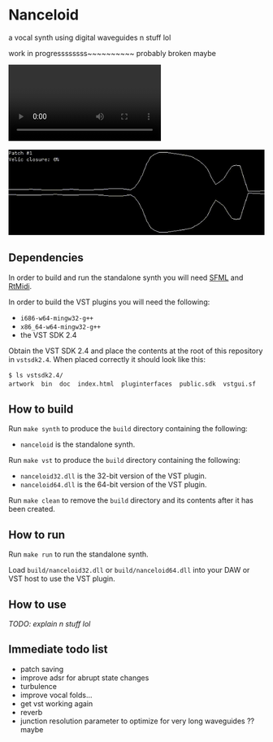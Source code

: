 # Nanceloid

a vocal synth using digital waveguides n stuff lol

work in progressssssss~~~~~~~~~~
probably broken maybe

![Video](crying.mp4)

![Screenshot](screenshot.gif)

## Dependencies

In order to build and run the standalone synth you will need [SFML](https://sfml-dev.org) and [RtMidi](https://github.com/thestk/rtmidi).

In order to build the VST plugins you will need the following:
- `i686-w64-mingw32-g++`
- `x86_64-w64-mingw32-g++`
- the VST SDK 2.4

Obtain the VST SDK 2.4 and place the contents at the root of this repository in `vstsdk2.4`.
When placed correctly it should look like this:
```bash
$ ls vstsdk2.4/
artwork  bin  doc  index.html  pluginterfaces  public.sdk  vstgui.sf
```

## How to build

Run `make synth` to produce the `build` directory containing the following:
- `nanceloid` is the standalone synth.

Run `make vst` to produce the `build` directory containing the following:
- `nanceloid32.dll` is the 32-bit version of the VST plugin.
- `nanceloid64.dll` is the 64-bit version of the VST plugin.

Run `make clean` to remove the `build` directory and its contents after it has been created.

## How to run

Run `make run` to run the standalone synth.

Load `build/nanceloid32.dll` or `build/nanceloid64.dll` into your DAW or VST host to use the VST plugin.

## How to use

_TODO: explain n stuff lol_

## Immediate todo list

- patch saving
- improve adsr for abrupt state changes
- turbulence
- improve vocal folds...
- get vst working again
- reverb
- junction resolution parameter to optimize for very long waveguides ?? maybe
